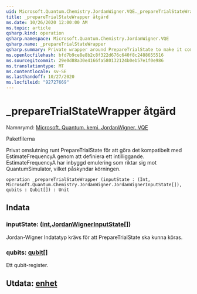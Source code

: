 ```yaml
---
uid: Microsoft.Quantum.Chemistry.JordanWigner.VQE._prepareTrialStateWrapper
title: _prepareTrialStateWrapper åtgärd
ms.date: 10/26/2020 12:00:00 AM
ms.topic: article
qsharp.kind: operation
qsharp.namespace: Microsoft.Quantum.Chemistry.JordanWigner.VQE
qsharp.name: _prepareTrialStateWrapper
qsharp.summary: Private wrapper around PrepareTrialState to make it compatible with EstimateFrequencyA by defining an adjoint. EstimateFrequencyA has built-in emulation feature when targeting the QuantumSimulator, which speeds up its execution.
ms.openlocfilehash: bfd7b9ce8e8b2c8f322d676c640f8c2488655516
ms.sourcegitcommit: 29e0d88a30e4166fa580132124b0eb57e1f0e986
ms.translationtype: MT
ms.contentlocale: sv-SE
ms.lasthandoff: 10/27/2020
ms.locfileid: "92727669"
---
```

# <a name="_preparetrialstatewrapper-operation"></a>_prepareTrialStateWrapper åtgärd

Namnrymd: [Microsoft. Quantum. kemi. JordanWigner. VQE](xref:Microsoft.Quantum.Chemistry.JordanWigner.VQE)

Paketfilerna [](https://nuget.org/packages/)


Privat omslutning runt PrepareTrialState för att göra det kompatibelt med EstimateFrequencyA genom att definiera ett intilliggande.
EstimateFrequencyA har inbyggd emulering som riktar sig mot QuantumSimulator, vilket påskyndar körningen.

```qsharp
operation _prepareTrialStateWrapper (inputState : (Int, Microsoft.Quantum.Chemistry.JordanWigner.JordanWignerInputState[]), qubits : Qubit[]) : Unit
```


## <a name="input"></a>Indata

### <a name="inputstate--intjordanwignerinputstate"></a>inputState: ([int](xref:microsoft.quantum.lang-ref.int),[JordanWignerInputState](xref:Microsoft.Quantum.Chemistry.JordanWigner.JordanWignerInputState)[])

Jordan-Wigner Indatatyp krävs för att PrepareTrialState ska kunna köras.


### <a name="qubits--qubit"></a>qubits: [qubit](xref:microsoft.quantum.lang-ref.qubit)[]

Ett qubit-register.



## <a name="output--unit"></a>Utdata: [enhet](xref:microsoft.quantum.lang-ref.unit)

